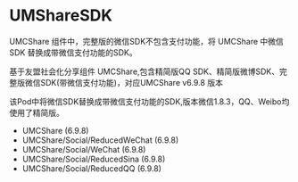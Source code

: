 # UMShareSDK
UMCShare 组件中，完整版的微信SDK不包含支付功能，将 UMCShare 中微信 SDK 替换成带微信支付功能的SDK。

基于友盟社会化分享组件 UMCShare,包含精简版QQ SDK、精简版微博SDK、完整版微信SDK(带微信支付功能)，对应UMCShare v6.9.8 版本

该Pod中将微信SDK替换成带微信支付功能的SDK,版本微信1.8.3，QQ、Weibo均使用了精简版。

- UMCShare  (6.9.8)
- UMCShare/Social/ReducedWeChat (6.9.8)
- UMCShare/Social/WeChat (6.9.8)
- UMCShare/Social/ReducedSina (6.9.8)
- UMCShare/Social/ReducedQQ (6.9.8)